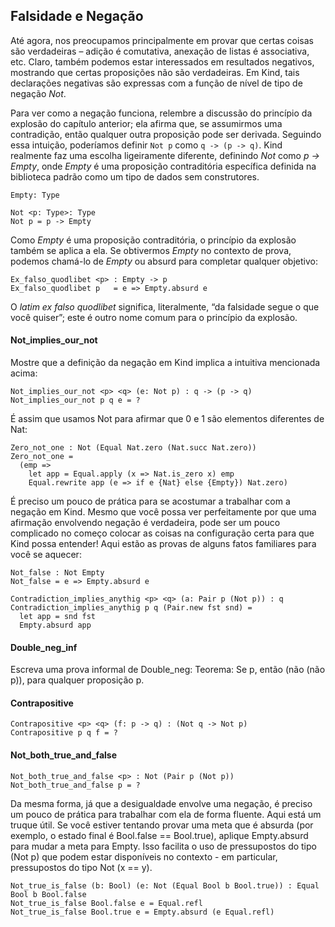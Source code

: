 ## Falsidade e Negação

Até agora, nos preocupamos principalmente em provar que certas coisas são verdadeiras – adição é comutativa, anexação de listas é associativa, etc. Claro, também podemos estar interessados em resultados negativos, mostrando que certas proposições não são verdadeiras. Em Kind, tais declarações negativas são expressas com a função de nível de tipo de negação *Not*.

Para ver como a negação funciona, relembre a discussão do princípio da explosão do capítulo anterior; ela afirma que, se assumirmos uma contradição, então qualquer outra proposição pode ser derivada. Seguindo essa intuição, poderíamos definir `Not p` como `q -> (p -> q)`. Kind realmente faz uma escolha ligeiramente diferente, definindo *Not* como *p -> Empty*, onde *Empty* é uma proposição contraditória específica definida na biblioteca padrão como um tipo de dados sem construtores.

```rust,ignore
Empty: Type

Not <p: Type>: Type
Not p = p -> Empty
```

Como *Empty* é uma proposição contraditória, o princípio da explosão também se aplica a ela. Se obtivermos *Empty* no contexto de prova, podemos chamá-lo de *Empty* ou absurd para completar qualquer objetivo:

```rust,ignore
Ex_falso_quodlibet <p> : Empty -> p
Ex_falso_quodlibet p   = e => Empty.absurd e
```

O *latim ex falso quodlibet* significa, literalmente, “da falsidade segue o que você quiser”; este é outro nome comum para o princípio da explosão.

#### Not_implies_our_not

Mostre que a definição da negação em Kind implica a intuitiva mencionada acima:

```rust,ignore
Not_implies_our_not <p> <q> (e: Not p) : q -> (p -> q)
Not_implies_our_not p q e = ?
```

É assim que usamos Not para afirmar que 0 e 1 são elementos diferentes de Nat:

```rust,ignore
Zero_not_one : Not (Equal Nat.zero (Nat.succ Nat.zero))
Zero_not_one = 
  (emp => 
    let app = Equal.apply (x => Nat.is_zero x) emp
    Equal.rewrite app (e => if e {Nat} else {Empty}) Nat.zero)
```

É preciso um pouco de prática para se acostumar a trabalhar com a negação em Kind. Mesmo que você possa ver perfeitamente por que uma afirmação envolvendo negação é verdadeira, pode ser um pouco complicado no começo colocar as coisas na configuração certa para que Kind possa entender! Aqui estão as provas de alguns fatos familiares para você se aquecer:

```rust,ignore
Not_false : Not Empty
Not_false = e => Empty.absurd e

Contradiction_implies_anythig <p> <q> (a: Pair p (Not p)) : q
Contradiction_implies_anythig p q (Pair.new fst snd) =
  let app = snd fst
  Empty.absurd app

```

#### Double_neg_inf

Escreva uma prova informal de Double_neg:
Teorema: Se p, então (não (não p)), para qualquer proposição p.

#### Contrapositive

```rust,ignore
Contrapositive <p> <q> (f: p -> q) : (Not q -> Not p)
Contrapositive p q f = ?
```

#### Not_both_true_and_false

```rust,ignore
Not_both_true_and_false <p> : Not (Pair p (Not p))
Not_both_true_and_false p = ?
```

Da mesma forma, já que a desigualdade envolve uma negação, é preciso um pouco de prática para trabalhar com ela de forma fluente. Aqui está um truque útil. Se você estiver tentando provar uma meta que é absurda (por exemplo, o estado final é Bool.false == Bool.true), aplique Empty.absurd para mudar a meta para Empty. Isso facilita o uso de pressupostos do tipo (Not p) que podem estar disponíveis no contexto - em particular, pressupostos do tipo Not (x == y).

```rust,ignore
Not_true_is_false (b: Bool) (e: Not (Equal Bool b Bool.true)) : Equal Bool b Bool.false
Not_true_is_false Bool.false e = Equal.refl
Not_true_is_false Bool.true e = Empty.absurd (e Equal.refl)
```